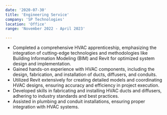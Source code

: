 ```yaml
---
date: '2020-07-30'
title: 'Engineering Service'
company: 'SP Technologies'
location: 'Office'
range: 'November 2022 - April 2023'

---
```


- Completed a comprehensive HVAC apprenticeship, emphasizing the integration of cutting-edge technologies and methodologies like Building Information Modeling (BIM) and Revit for optimized system design and implementation.
- Gained hands-on experience with HVAC components, including the design, fabrication, and installation of ducts, diffusers, and conduits.
- Utilized Revit extensively for creating detailed models and coordinating HVAC designs, ensuring accuracy and efficiency in project execution.
- Developed skills in fabricating and installing HVAC ducts and diffusers, adhering to industry standards and best practices.
- Assisted in plumbing and conduit installations, ensuring proper integration with HVAC systems.

